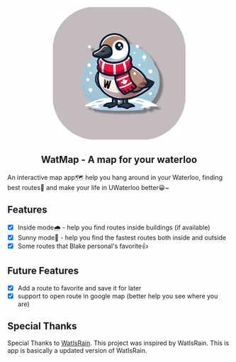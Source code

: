 <p align="center">
  <img src="https://raw.githubusercontent.com/blakejjia/WatMap/main/assets/LaunchIcon.png" width="300px" alt="lunch icon">
</p>
<h2 align="center">WatMap - A map for your waterloo</h2>

An interactive map app🗺️ help you hang around in your Waterloo, finding best routes📍 and make your life in UWaterloo better😀~

## Features
- [x] Inside mode🌧️ - help you find routes inside buildings (if available)
- [x] Sunny mode🔆 - help you find the fastest routes both inside and outside
- [x] Some routes that Blake personal's favorite👍

## Future Features
- [x] Add a route to favorite and save it for later
- [x] support to open route in google map (better help you see where you are)

## Special Thanks
Special Thanks to [WatIsRain](https://github.com/lucky-bai/WATisRain). This project was inspired by WatIsRain. This is app is basically a updated version of WatIsRain.
